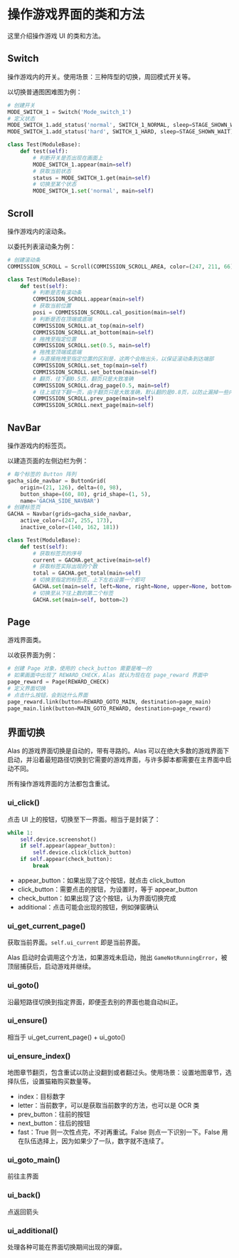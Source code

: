# 操作游戏界面的类和方法

这里介绍操作游戏 UI 的类和方法。

## Switch

操作游戏内的开关。使用场景：三种阵型的切换，周回模式开关等。

以切换普通图困难图为例：

```python
# 创建开关
MODE_SWITCH_1 = Switch('Mode_switch_1')
# 定义状态
MODE_SWITCH_1.add_status('normal', SWITCH_1_NORMAL, sleep=STAGE_SHOWN_WAIT)
MODE_SWITCH_1.add_status('hard', SWITCH_1_HARD, sleep=STAGE_SHOWN_WAIT)

class Test(ModuleBase):
    def test(self):
        # 判断开关是否出现在画面上
        MODE_SWITCH_1.appear(main=self)
        # 获取当前状态
        status = MODE_SWITCH_1.get(main=self)
        # 切换至某个状态
        MODE_SWITCH_1.set('normal', main=self)
```

## Scroll

操作游戏内的滚动条。

以委托列表滚动条为例：

```python
# 创建滚动条
COMMISSION_SCROLL = Scroll(COMMISSION_SCROLL_AREA, color=(247, 211, 66), name='COMMISSION_SCROLL')

class Test(ModuleBase):
    def test(self):
        # 判断是否有滚动条
        COMMISSION_SCROLL.appear(main=self)
        # 获取当前位置
        posi = COMMISSION_SCROLL.cal_position(main=self)
        # 判断是否在顶端或底端
        COMMISSION_SCROLL.at_top(main=self)
        COMMISSION_SCROLL.at_bottom(main=self)
        # 拖拽至指定位置
        COMMISSION_SCROLL.set(0.5, main=self)
        # 拖拽至顶端或底端
        # 与直接拖拽至指定位置的区别是，这两个会拖出头，以保证滚动条到达端部
        COMMISSION_SCROLL.set_top(main=self)
        COMMISSION_SCROLL.set_bottom(main=self)
        # 翻页，往下翻0.5页，翻页只是大致准确
        COMMISSION_SCROLL.drag_page(0.5, main=self)
        # 往上或往下翻一页，由于翻页只是大致准确，默认翻的是0.8页，以防止漏掉一些内容
        COMMISSION_SCROLL.prev_page(main=self)
        COMMISSION_SCROLL.next_page(main=self)
```

## NavBar

操作游戏内的标签页。

以建造页面的左侧边栏为例：

```python
# 每个标签的 Button 阵列
gacha_side_navbar = ButtonGrid(
    origin=(21, 126), delta=(0, 98),
    button_shape=(60, 80), grid_shape=(1, 5),
    name='GACHA_SIDE_NAVBAR')
# 创建标签页
GACHA = Navbar(grids=gacha_side_navbar,
    active_color=(247, 255, 173),
    inactive_color=(140, 162, 181))

class Test(ModuleBase):
    def test(self):
        # 获取标签页的序号
        current = GACHA.get_active(main=self)
        # 获取标签实际出现的个数
        total = GACHA.get_total(main=self)
        # 切换至指定的标签页，上下左右设置一个即可
        GACHA.set(main=self, left=None, right=None, upper=None, bottom=None)
        # 切换至从下往上数的第二个标签
        GACHA.set(main=self, bottom=2)
```

## Page

游戏界面类。

以收获界面为例：

```python
# 创建 Page 对象，使用的 check_button 需要是唯一的
# 如果画面中出现了 REWARD_CHECK，Alas 就认为现在在 page_reward 界面中
page_reward = Page(REWARD_CHECK)
# 定义界面切换
# 点击什么按钮，会到达什么界面
page_reward.link(button=REWARD_GOTO_MAIN, destination=page_main)
page_main.link(button=MAIN_GOTO_REWARD, destination=page_reward)
```

## 界面切换

Alas 的游戏界面切换是自动的，带有寻路的。Alas 可以在绝大多数的游戏界面下启动，并沿着最短路径切换到它需要的游戏界面，与许多脚本都需要在主界面中启动不同。

所有操作游戏界面的方法都包含重试。

### ui_click()

点击 UI 上的按钮，切换至下一界面。相当于是封装了：

```python
while 1:
    self.device.screenshot()
    if self.appear(appear_button):
        self.device.click(click_button)
    if self.appear(check_button):
        break
```

- appear_button：如果出现了这个按钮，就点击 click_button
- click_button：需要点击的按钮，为设置时，等于 appear_button
- check_button：如果出现了这个按钮，认为界面切换完成
- additional：点击可能会出现的按钮，例如弹窗确认

### ui_get_current_page()

获取当前界面。`self.ui_current` 即是当前界面。

Alas 启动时会调用这个方法，如果游戏未启动，抛出 `GameNotRunningError`，被顶层捕获后，启动游戏并继续。

### ui_goto()

沿最短路径切换到指定界面，即便歪去别的界面也能自动纠正。

### ui_ensure()

相当于 ui_get_current_page() + ui_goto()

### ui_ensure_index()

地图章节翻页，包含重试以防止没翻到或者翻过头。使用场景：设置地图章节，选择队伍，设置猫箱购买数量等。

- index：目标数字
- letter：当前数字，可以是获取当前数字的方法，也可以是 OCR 类
- prev_button：往前的按钮
- next_button：往后的按钮
- fast：True 则一次性点完，不对再重试。False 则点一下识别一下。False 用在队伍选择上，因为如果少了一队，数字就不连续了。

### ui_goto_main()

前往主界面

### ui_back()

点返回箭头

### ui_additional()

处理各种可能在界面切换期间出现的弹窗。

